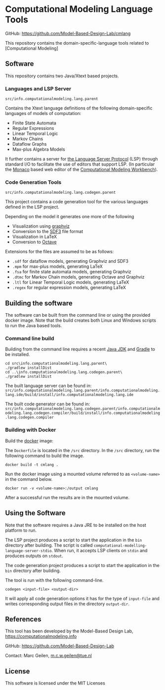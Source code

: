 # Computational Modeling Language Tools

GitHub: <https://github.com/Model-Based-Design-Lab/cmlang>

This repository contains the domain-specific-language tools related to [Computational Modeling] 
## Software

This repository contains two Java/Xtext based projects.

### Languages and LSP Server

`src/info.computationalmodeling.lang.parent`

Contains the Xtext language definitions of the following domain-specific languages of models of computation:

- Finite State Automata
- Regular Expressions
- Linear Temporal Logic
- Markov Chains
- Dataflow Graphs
- Max-plus Algebra Models

It further contains a server for [the Language Server Protocol](https://microsoft.github.io/language-server-protocol/) (LSP) through standard I/O to facilitate the use of editors that support LSP. (In particular the [Monaco](https://microsoft.github.io/monaco-editor/) based web editor of the [Computational Modeling Workbench](https://computationalmodeling.info/cmwb)).

### Code Generation Tools

`src/info.computationalmodeling.lang.codegen.parent`

This project contains a code generation tool for the various languages defined in the LSP project.

Depending on the model it generates one more of the following

- Visualization using [graphviz](https:/graphviz.org)
- Conversion to the [SDF3](https://www.es.ele.tue.nl/sdf3) file format
- Visualization in LaTeX
- Conversion to [Octave](https://octave.org)

Extensions for the files are assumed to be as follows:

- `.sdf` for dataflow models, generating Graphviz and SDF3
- `.mpm` for max-plus models, generating LaTeX
- `.fsa` for finite state automata models, generating Graphviz
- `.dtmc` for Markov Chain models, generating Octave and Graphviz
- `.ltl` for Linear Temporal Logic models, generating LaTeX
- `.regex` for regular expression models, generating LaTeX


## Building the software

The software can be built from the command line or using the provided docker image. Note that the build creates both Linux and Windows scripts to run the Java based tools.

### Command line build

Building from the command line requires a recent [Java JDK](https://adoptium.net/) and [Gradle](https://gradle.org/install/) to be installed.

``` shell
cd src\info.computationalmodeling.lang.parent\
./gradlew installDist
cd ..\info.computationalmodeling.lang.codegen.parent\
./gradlew installDist
```

The built language server can be found in:
`src/info.computationalmodeling.lang.parent/info.computationalmodeling.lang.ide/build/install/info.computationalmodeling.lang.ide`

The built code generator can be found in:
`src/info.computationalmodeling.lang.codegen.parent/info.computationalmodeling.lang.codegen.compiler/build/install/info.computationalmodeling.lang.codegen.compiler`

### Building with Docker

Build the [docker](https://www.docker.com/) image:

The `Dockerfile` is located in the `/src` directory.
In the `/src` directory, run the following command to build the image.

``` shell
docker build -t cmlang .
```

Run the docker image using a mounted volume referred to as `<volume-name>` in the command below.

``` shell
docker run -v <volume-name>:/output cmlang
```

After a successful run the results are in the mounted volume.

## Using the Software

Note that the software requires a Java JRE to be installed on the host platform to run.

The LSP project produces a script to start the application in the `bin` directory after building. The script is called `computational-modelling-language-server-stdio`. When run, it accepts LSP clients on `stdin` and produces outputs on `stdout`.

The code generation project produces a script to start the application in the `bin` directory after building.

The tool is run with the following command-line.

`codegen <input-file> <output-dir>`

It will apply all code generation options it has for the type of `input-file` and writes corresponding output files in the directory `output-dir`.


## References

This tool has been developed by the Model-Based Design Lab, <https://computationalmodeling.info>

GitHub: <https://github.com/Model-Based-Design-Lab>

Contact: Marc Geilen, <m.c.w.geilen@tue.nl>

## License

This software is licensed under the MIT Licenses
